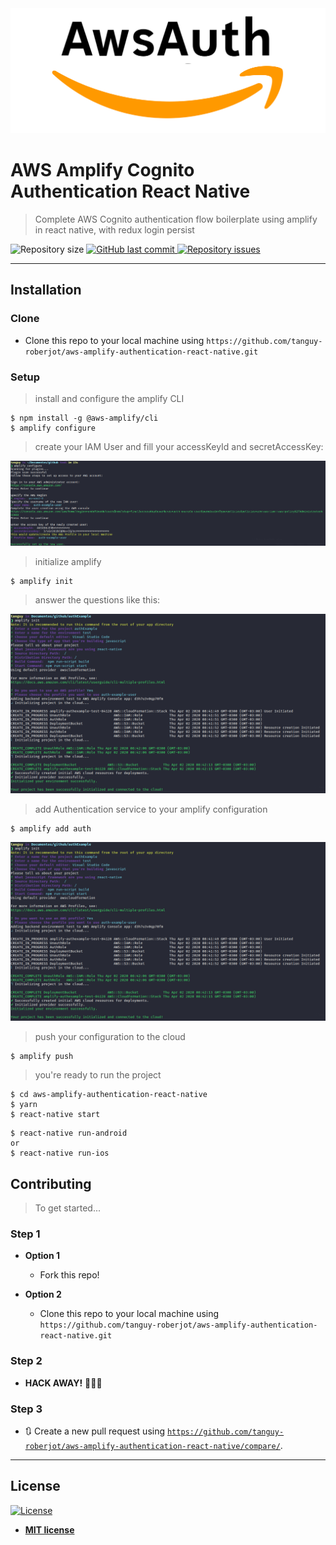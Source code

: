 <img src="./src/assets/logo.png" title="AwsAuth" alt="AwsAuth" height=200>

# AWS Amplify Cognito Authentication React Native

> Complete AWS Cognito authentication flow boilerplate using amplify in react native, with redux login persist

<p align="left">
  <img alt="Repository size" src="https://img.shields.io/github/repo-size/tanguy-roberjot/aws-amplify-authentication-react-native">
  
  <a href="https://github.com/tanguy-roberjot/aws-amplify-authentication-react-native/commits/master">
    <img alt="GitHub last commit" src="https://img.shields.io/github/last-commit/tanguy-roberjot/aws-amplify-authentication-react-native">
  </a>

  <a href="https://github.com/tanguy-roberjot/aws-amplify-authentication-react-native/issues">
    <img alt="Repository issues" src="https://img.shields.io/github/issues/tanguy-roberjot/aws-amplify-authentication-react-native">
  </a>
 </p>

---

## Installation


### Clone

- Clone this repo to your local machine using `https://github.com/tanguy-roberjot/aws-amplify-authentication-react-native.git`

### Setup


> install and configure the amplify CLI

```shell
$ npm install -g @aws-amplify/cli
$ amplify configure
```
> create your IAM User and fill your accessKeyId and secretAccessKey:

<img src="./github/1.png" title="AwsAuth" alt="AwsAuth">

> initialize amplify

```shell
$ amplify init
```
> answer the questions like this: 

<img src="./github/2.png" title="AwsAuth" alt="AwsAuth">

> add Authentication service to your amplify configuration 

```shell
$ amplify add auth
```
<img src="./github/2.png" title="AwsAuth" alt="AwsAuth">

> push your configuration to the cloud

```shell
$ amplify push
```

> you're ready to run the project

```shell
$ cd aws-amplify-authentication-react-native
$ yarn
$ react-native start
```
```shell
$ react-native run-android
or
$ react-native run-ios
```


## Contributing

> To get started...

### Step 1

- **Option 1**
    - Fork this repo!

- **Option 2**
    - Clone this repo to your local machine using `https://github.com/tanguy-roberjot/aws-amplify-authentication-react-native.git`

### Step 2

- **HACK AWAY!** 🔨🔨🔨

### Step 3

- 🔃 Create a new pull request using <a href="https://github.com/tanguy-roberjot/aws-amplify-authentication-react-native/compare/" target="_blank">`https://github.com/tanguy-roberjot/aws-amplify-authentication-react-native/compare/`</a>.

---

## License

[![License](http://img.shields.io/:license-mit-blue.svg?style=flat-square)](http://badges.mit-license.org)

- **[MIT license](http://opensource.org/licenses/mit-license.php)**
